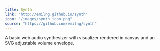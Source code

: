 ```yaml
---
title: Synth
link: "http://emilng.github.io/synth"
icon: "/images/synth_icon.png"
source: "https://github.com/emilng/synth"
---
```

A basic web audio synthesizer with visualizer rendered in canvas and an SVG adjustable volume envelope.
